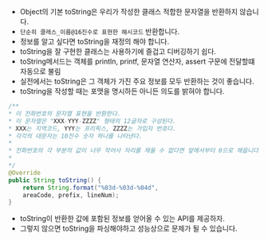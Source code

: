* Object의 기본 toString은 우리가 작성한 클래스 적합한 문자열을 반환하지 않습니다.
* `단순히 클래스_이름@16진수로 표현한 해시코드` 반환합니다.
* 정보를 알고 싶다면 toString을 재정의 해야 합니다.
* toString을 잘 구현한 클래스는 사용하기에 즐겁고 디버깅하기 쉽다. 
* toString메서드는 객체를 println, printf, 문자열 연산자, assert 구문에 전달할떄 자동으로 불림 
* 실전에서는 toString은 그 객체가 가진 주요 정보를 모두 반환하는 것이 좋습니다.
* toString을 작성할 때는 포맷을 명시하든 아니든 의도를 밝혀야 합니다.
```java
/**
* 이 전화번호의 문자열 표현을 반환한다.
* 이 문자열은 "XXX-YYY-ZZZZ" 형태의 12글자로 구성된다.
* XXX는 지역코드, YYY는 프리픽스, ZZZZ는 가입자 번호다. 
* 각각의 대문자는 10진수 숫자 하나를 나타낸다.
* 
* 전화번호의 각 부분의 값이 너무 작어사 자리를 채울 수 없다면 앞에서부터 0으로 채웁니다.
*
*/
@Override
public String toString() {
    return String.format("%03d-%03d-%04d",
    areaCode, prefix, lineNum);
}
```
* toString이 반환한 값에 포함된 정보를 얻어올 수 있는 API를 제공하자.
* 그렇지 않으면 toString을 파싱해야하고 성능상으로 문제가 될 수 있습니다. 
